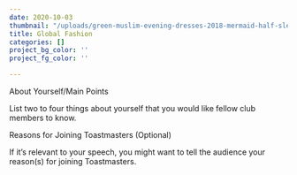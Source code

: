 ```yaml
---
date: 2020-10-03
thumbnail: "/uploads/green-muslim-evening-dresses-2018-mermaid-half-sleeves-sequins-beaded-islamic-dubai-saudi-arabic-long-formal-jpg_220x220.jpg"
title: Global Fashion
categories: []
project_bg_color: ''
project_fg_color: ''

---
```

About Yourself/Main Points

List two to four things about yourself that you would like fellow club members to know.

Reasons for Joining Toastmasters (Optional)

If it’s relevant to your speech, you might want to tell the audience your reason(s) for joining Toastmasters.